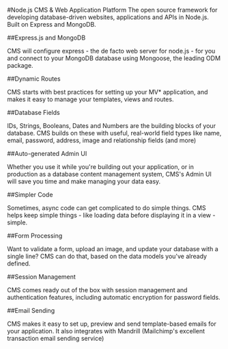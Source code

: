 #Node.js CMS & Web Application Platform
The open source framework for developing database-driven websites, applications and APIs in Node.js. Built on Express and MongoDB.


##Express.js and MongoDB

CMS will configure express - the de facto web server for node.js - for you and connect to your MongoDB database using Mongoose, the leading ODM package.

##Dynamic Routes

CMS starts with best practices for setting up your MV* application, and makes it easy to manage your templates, views and routes.

##Database Fields

IDs, Strings, Booleans, Dates and Numbers are the building blocks of your database. CMS builds on these with useful, real-world field types like name, email, password, address, image and relationship fields (and more)

##Auto-generated Admin UI

Whether you use it while you're building out your application, or in production as a database content management system, CMS's Admin UI will save you time and make managing your data easy.

##Simpler Code

Sometimes, async code can get complicated to do simple things. CMS helps keep simple things - like loading data before displaying it in a view - simple.

##Form Processing

Want to validate a form, upload an image, and update your database with a single line? CMS can do that, based on the data models you've already defined.

##Session Management

CMS comes ready out of the box with session management and authentication features, including automatic encryption for password fields.

##Email Sending

CMS makes it easy to set up, preview and send template-based emails for your application. It also integrates with Mandrill (Mailchimp's excellent transaction email sending service)
